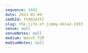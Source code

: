 ```yaml
---
sequence: 1441
date: 2023-02-09
imdbId: tt0024257
slug: the-life-of-jimmy-dolan-1933
venue: null
venueNotes: null
medium: Watch TCM
mediumNotes: null
---
```

